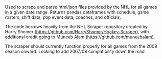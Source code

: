 Used to scrape and parse html/json files provided by the NHL for all games in a given date range. Returns pandas dataframes with schedule, game rosters, shift data, pbp event data, coaches, and officials. 

The code borrows heavily from the NHL Scraper repository created by Harry Shomer (https://github.com/HarryShomer/Hockey-Scraper), with additional credit going to Muneeb Alam (https://github.com/muneebalam).  

The scraper should currently function properly for all games from the 2009 season onward. Looking to add 2007/08 compatibility down the road. 

